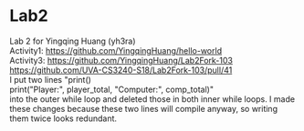 # Lab2
Lab 2 for Yingqing Huang (yh3ra)  <br />
Activity1: https://github.com/YingqingHuang/hello-world <br />
Activity3: https://github.com/YingqingHuang/Lab2Fork-103  <br />
           https://github.com/UVA-CS3240-S18/Lab2Fork-103/pull/41 <br />
           I put two lines "print() <br />
                            print("Player:", player_total, "Computer:", comp_total)"  <br />
           into the outer while loop and deleted those in both inner while loops.
           I made these changes because these two lines will compile anyway, so writing them twice looks redundant.
